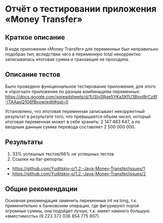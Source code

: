 # Отчёт о тестировании приложения «Money Transfer»

## Краткое описание
В коде приложения «Money Transfer» для переменных был неправильно подобран тип, вследствии чего в переменную total некорректно записывалась итоговая сумма и транзакция не проходила.

## Описание тестов
Было проведено функциональное тестирование приложения, для этого я «прогнал» приложение по разным комбинациям переменных:
https://docs.google.com/spreadsheets/d/1USlvSRge5YKaSKfU3Bind8rCz8f-ITAAaxQ1G6fBxxw/edit#gid=0

Установлено, что итоговая переменная записывает некорректный результат в результате того, что превышается объем чисел, 
который итоговая переменная может в себе хранить: 2 147 483 647, а по вводным данным сумма перевода составляет 2 500 000 000. 

## Результаты

1. 33% успешных тестов/66% не успешных тестов
2. Ссылки на баг-репорты:
* https://github.com/Yuditskiy-o/1.2.-Java-Money-Transfer/issues/1
* https://github.com/Yuditskiy-o/1.2.-Java-Money-Transfer/issues/2

## Общие рекомендации

Основная рекомендация заменить переменные int на long, т.к. применительно к банковским операция, где фигурируют порой огромные суммы, она подойдет лучше, т.к. имеет намного большую «вместимость» (9 223 372 036 854 775 807).
